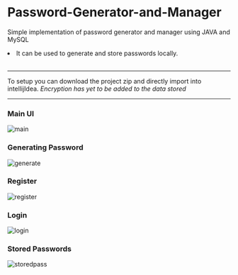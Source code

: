 # Password-Generator-and-Manager
Simple implementation of password generator and manager using JAVA and MySQL<br>
<li>It can be used to generate and store passwords locally. </li><br>
<hr>
To setup you can download the project zip and directly import into intellijIdea. <i>Encryption has yet to be added to the data stored</i>
<hr>

### Main UI<br>
![main](https://user-images.githubusercontent.com/77838019/177787045-cb65c3ae-c0f4-44bd-9e66-338c3ba172ef.png)

### Generating Password
![generate](https://user-images.githubusercontent.com/77838019/177786649-cb8d0429-3934-4c34-b377-87188baea67a.png)

### Register
![register](https://user-images.githubusercontent.com/77838019/177786868-1c101673-9cc2-4d29-be19-8d40a2976e7c.png)

### Login
![login](https://user-images.githubusercontent.com/77838019/177786911-d0e1e01d-2617-4c92-b389-15e37bffc522.png)

### Stored Passwords
![storedpass](https://user-images.githubusercontent.com/77838019/177786993-6c4c816b-e25a-4b26-a604-88cc8c7e5e53.png)


